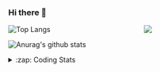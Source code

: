 ### Hi there 👋

<!--
**tao8687/tao8687** is a ✨ _special_ ✨ repository because its `README.md` (this file) appears on your GitHub profile.

Here are some ideas to get you started:

- 🔭 I’m currently working on ...
- 🌱 I’m currently learning ...
- 👯 I’m looking to collaborate on ...
- 🤔 I’m looking for help with ...
- 💬 Ask me about ...
- 📫 How to reach me: ...
- 😄 Pronouns: ...
- ⚡ Fun fact: ...
-->

<img align='right' src="https://media.giphy.com/media/M9gbBd9nbDrOTu1Mqx/giphy.gif" width="230">

![Top Langs](https://github-readme-stats.vercel.app/api/top-langs/?username=tao8687&layout=compact&title_color=23238E&text_color=A67D3D)

![Anurag's github stats](https://github-readme-stats.vercel.app/api?username=tao8687&show_icons=true&&text_color=A67D3D&title_color=23238E&show_icons=false&count_private=true&hide=stars)

<details>
  <summary>:zap: Coding Stats</summary>
  <b>
<!--START_SECTION:waka-->
![Profile Views](http://img.shields.io/badge/Profile%20Views-0-blue)

**🐱 My GitHub Data** 

> 🏆 120 Contributions in the Year 2022
 > 
> 📦 1.3 MB Used in GitHub's Storage 
 > 
> 🚫 Not Opted to Hire
 > 
> 📜 54 Public Repositories 
 > 
> 🔑 23 Private Repositories  
 > 
**I'm an Early 🐤** 

```text
🌞 Morning    107 commits    ███████████████████░░░░░░   76.98% 
🌆 Daytime    10 commits     █░░░░░░░░░░░░░░░░░░░░░░░░   7.19% 
🌃 Evening    22 commits     ████░░░░░░░░░░░░░░░░░░░░░   15.83% 
🌙 Night      0 commits      ░░░░░░░░░░░░░░░░░░░░░░░░░   0.0%

```
📅 **I'm Most Productive on Monday** 

```text
Monday       26 commits     ████░░░░░░░░░░░░░░░░░░░░░   18.71% 
Tuesday      23 commits     ████░░░░░░░░░░░░░░░░░░░░░   16.55% 
Wednesday    25 commits     ████░░░░░░░░░░░░░░░░░░░░░   17.99% 
Thursday     20 commits     ███░░░░░░░░░░░░░░░░░░░░░░   14.39% 
Friday       16 commits     ███░░░░░░░░░░░░░░░░░░░░░░   11.51% 
Saturday     14 commits     ██░░░░░░░░░░░░░░░░░░░░░░░   10.07% 
Sunday       15 commits     ██░░░░░░░░░░░░░░░░░░░░░░░   10.79%

```


📊 **This Week I Spent My Time On** 

```text
⌚︎ Time Zone: Asia/Shanghai

💬 Programming Languages: 
C++                      3 hrs 19 mins       █████████████░░░░░░░░░░░░   53.46% 
Other                    1 hr 49 mins        ███████░░░░░░░░░░░░░░░░░░   29.25% 
Python                   27 mins             █░░░░░░░░░░░░░░░░░░░░░░░░   7.43% 
CMake                    16 mins             █░░░░░░░░░░░░░░░░░░░░░░░░   4.51% 
C                        13 mins             █░░░░░░░░░░░░░░░░░░░░░░░░   3.55%

🔥 Editors: 
VS Code                  6 hrs 13 mins       █████████████████████████   100.0%

🐱‍💻 Projects: 
slambook2                2 hrs 49 mins       ███████████░░░░░░░░░░░░░░   45.49% 
src                      1 hr 49 mins        ███████░░░░░░░░░░░░░░░░░░   29.25% 
test                     49 mins             ███░░░░░░░░░░░░░░░░░░░░░░   13.36% 
TecoGAN                  27 mins             █░░░░░░░░░░░░░░░░░░░░░░░░   7.43% 
wheeltec_robot           12 mins             ░░░░░░░░░░░░░░░░░░░░░░░░░   3.31%

💻 Operating System: 
Linux                    6 hrs 13 mins       █████████████████████████   100.0%

```

**I Mostly Code in Python** 

```text
Python                   9 repos             ████████░░░░░░░░░░░░░░░░░   33.33% 
C                        6 repos             █████░░░░░░░░░░░░░░░░░░░░   22.22% 
C++                      5 repos             ████░░░░░░░░░░░░░░░░░░░░░   18.52% 
Shell                    2 repos             █░░░░░░░░░░░░░░░░░░░░░░░░   7.41% 
Makefile                 1 repo              █░░░░░░░░░░░░░░░░░░░░░░░░   3.7%

```


**Timeline**

![Chart not found](https://raw.githubusercontent.com/tao8687/tao8687/master/charts/bar_graph.png) 


 Last Updated on 07/05/2022 01:45:17 UTC
<!--END_SECTION:waka-->
</details>
